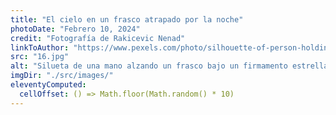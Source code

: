 ```yaml
---
title: "El cielo en un frasco atrapado por la noche"
photoDate: "Febrero 10, 2024"
credit: "Fotografía de Rakicevic Nenad"
linkToAuthor: "https://www.pexels.com/photo/silhouette-of-person-holding-glass-mason-jar-1274260/"
src: "16.jpg"
alt: "Silueta de una mano alzando un frasco bajo un firmamento estrellado"
imgDir: "./src/images/"
eleventyComputed:
  cellOffset: () => Math.floor(Math.random() * 10)
---
```

